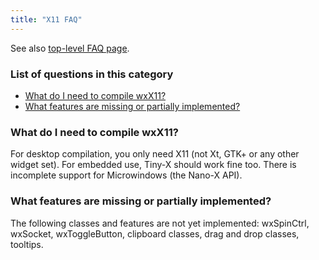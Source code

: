```yaml
---
title: "X11 FAQ"
---
```


See also [top-level FAQ page](/docs/faq/).

### List of questions in this category</a>

*   [What do I need to compile wxX11?](#needed)
*   [What features are missing or partially implemented?](#missing)

<a name="needed"></a>

### What do I need to compile wxX11?

For desktop compilation, you only need X11 (not Xt, GTK+ or any other widget
set). For embedded use, Tiny-X should work fine too. There is incomplete
support for Microwindows (the Nano-X API).

<a name="missing"></a>

### What features are missing or partially implemented?

The following classes and features are not yet implemented: wxSpinCtrl,
wxSocket, wxToggleButton, clipboard classes, drag and drop classes,
tooltips.
